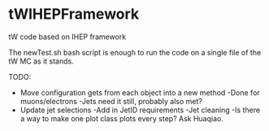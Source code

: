 # tWIHEPFramework
tW code based on IHEP framework

The newTest.sh bash script is enough to run the code on a single file of the tW MC as it stands.

TODO:
  - Move configuration gets from each object into a new method
    -Done for muons/electrons
    -Jets need it still, probably also met?
  - Update jet selections
    -Add in JetID requirements
    -Jet cleaning
  -Is there a way to make one plot class plots every step? Ask Huaqiao.
